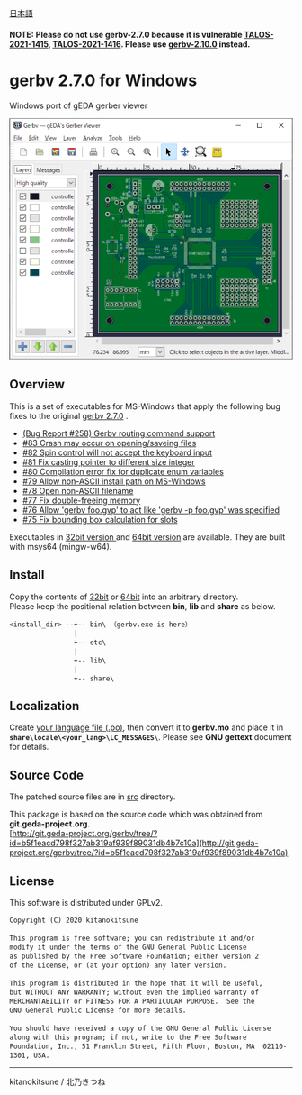[日本語](./README_jp.md)  

#### NOTE: Please do not use gerbv-2.7.0 because it is vulnerable [TALOS-2021-1415](https://talosintelligence.com/vulnerability_reports/TALOS-2021-1415), [TALOS-2021-1416](https://talosintelligence.com/vulnerability_reports/TALOS-2021-1416). Please use [gerbv-2.10.0](https://github.com/kitanokitsune/gervb_for_win_multilanguage/releases) instead.

# gerbv 2.7.0 for Windows
Windows port of gEDA gerber viewer
  
<img src="./sample.png" width="600px" alt="gerbv" title="gerbv">

## Overview
This is a set of executables for MS-Windows that apply the following bug fixes to the original [gerbv 2.7.0](https://sourceforge.net/projects/gerbv/files/gerbv/gerbv-2.7.0/ ) .

+ [(Bug Report #258) Gerbv routing command support](https://sourceforge.net/p/gerbv/bugs/258/ )
+ [#83 Crash may occur on opening/saveing files](https://sourceforge.net/p/gerbv/patches/83/ )
+ [#82 Spin control will not accept the keyboard input](https://sourceforge.net/p/gerbv/patches/82/ )
+ [#81 Fix casting pointer to different size integer](https://sourceforge.net/p/gerbv/patches/81/ )
+ [#80 Compilation error fix for duplicate enum variables](https://sourceforge.net/p/gerbv/patches/80/ )
+ [#79 Allow non-ASCII install path on MS-Windows](https://sourceforge.net/p/gerbv/patches/79/ )
+ [#78 Open non-ASCII filename](https://sourceforge.net/p/gerbv/patches/78/ )
+ [#77 Fix double-freeing memory](https://sourceforge.net/p/gerbv/patches/77/ )
+ [#76 Allow 'gerbv foo.gvp' to act like 'gerbv -p foo.gvp' was specified](https://sourceforge.net/p/gerbv/patches/76/ )
+ [#75 Fix bounding box calculation for slots](https://sourceforge.net/p/gerbv/patches/75/ )


Executables in [32bit version ](./32bit) and [64bit version](./64bit) are available.
They are built with msys64 (mingw-w64).  


## Install
Copy the contents of [32bit](./32bit) or [64bit](./64bit) into an arbitrary directory.  
Please keep the positional relation between **bin**, **lib** and **share** as below.  
```TEXT
<install_dir> --+-- bin\ （gerbv.exe is here）
                |
                +-- etc\
                |
                +-- lib\
                |
                +-- share\
```  


## Localization
Create [your language file (.po)](./src/po), then convert it to **gerbv.mo** and place it in  **`share\locale\<your_lang>\LC_MESSAGES\`**.  Please see **GNU gettext** document for details.


## Source Code
The patched source files are in [src](./src) directory.  

This package is based on the source code which was obtained from **git.geda-project.org**.  
[http://git.geda-project.org/gerbv/tree/?id=b5f1eacd798f327ab319af939f89031db4b7c10a](http://git.geda-project.org/gerbv/tree/?id=b5f1eacd798f327ab319af939f89031db4b7c10a)  





## License
This software is distributed under GPLv2.
```TEXT
Copyright (C) 2020 kitanokitsune

This program is free software; you can redistribute it and/or
modify it under the terms of the GNU General Public License
as published by the Free Software Foundation; either version 2
of the License, or (at your option) any later version.

This program is distributed in the hope that it will be useful,
but WITHOUT ANY WARRANTY; without even the implied warranty of
MERCHANTABILITY or FITNESS FOR A PARTICULAR PURPOSE.  See the
GNU General Public License for more details.

You should have received a copy of the GNU General Public License
along with this program; if not, write to the Free Software
Foundation, Inc., 51 Franklin Street, Fifth Floor, Boston, MA  02110-1301, USA.
```
---
kitanokitsune / 北乃きつね
